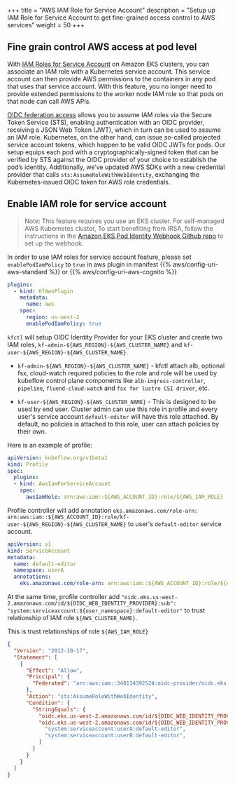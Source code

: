 +++
title = "AWS IAM Role for Service Account"
description = "Setup up IAM Role for Service Account to get fine-grained access control to AWS services"
weight = 50
+++

## Fine grain control AWS access at pod level

With [IAM Roles for Service Account](https://docs.aws.amazon.com/eks/latest/userguide/iam-roles-for-service-accounts.html) on Amazon EKS clusters, you can associate an IAM role with a Kubernetes service account. This service account can then provide AWS permissions to the containers in any pod that uses that service account. With this feature, you no longer need to provide extended permissions to the worker node IAM role so that pods on that node can call AWS APIs.

[OIDC federation access](https://docs.aws.amazon.com/IAM/latest/UserGuide/id_roles_providers_create_oidc.html) allows you to assume IAM roles via the Secure Token Service (STS), enabling authentication with an OIDC provider, receiving a JSON Web Token (JWT), which in turn can be used to assume an IAM role. Kubernetes, on the other hand, can issue so-called projected service account tokens, which happen to be valid OIDC JWTs for pods. Our setup equips each pod with a cryptographically-signed token that can be verified by STS against the OIDC provider of your choice to establish the pod’s identity. Additionally, we’ve updated AWS SDKs with a new credential provider that calls `sts:AssumeRoleWithWebIdentity`, exchanging the Kubernetes-issued OIDC token for AWS role credentials.

## Enable IAM role for service account

> Note: This feature requires you use an EKS cluster. For self-managed AWS Kubernetes cluster, To start benefiting from IRSA, follow the instructions in the [Amazon EKS Pod Identity Webhook Github repo](https://github.com/aws/amazon-eks-pod-identity-webhook) to set up the webhook.

In order to use IAM roles for service account feature, please set `enablePodIamPolicy` to `true` in aws plugin in manifest {{% aws/config-uri-aws-standard %}} or {{% aws/config-uri-aws-cognito %}} 

```yaml
plugins:
  - kind: KfAwsPlugin
    metadata:
      name: aws
    spec:
      region: us-west-2
      enablePodIamPolicy: true
```

`kfctl` will setup OIDC Identity Provider for your EKS cluster and create two IAM roles, `kf-admin-${AWS_REGION}-${AWS_CLUSTER_NAME}` and `kf-user-${AWS_REGION}-${AWS_CLUSTER_NAME}`.

- `kf-admin-${AWS_REGION}-${AWS_CLUSTER_NAME}` - kfctl attach alb, optional fsx, cloud-watch required policies to the role and role will be used by kubeflow control plane components like `alb-ingress-controller`, `pipeline`, `fluend-cloud-watch` and `fsx for lustre CSI driver`, etc.

- `kf-user-${AWS_REGION}-${AWS_CLUSTER_NAME}` - This is designed to be used by end user. Cluster admin can use this role in profile and every user's service account `default-editor` will have this role attached. By default, no policies is attached to this role, user can attach policies by their own.

Here is an example of profile:

```yaml
apiVersion: kubeflow.org/v1beta1
kind: Profile
spec:
  plugins:
  - kind: AwsIamForServiceAccount
    spec:
      awsIamRole: arn:aws:iam::${AWS_ACCOUNT_ID}:role/${AWS_IAM_ROLE}
```

Profile controller will add annotation `eks.amazonaws.com/role-arn: arn:aws:iam::${AWS_ACCOUNT_ID}:role/kf-user-${AWS_REGION}-${AWS_CLUSTER_NAME}` to user's `default-editor` service account.

```yaml
apiVersion: v1
kind: ServiceAccount
metadata:
  name: default-editor
  namespace: userA
  annotations:
    eks.amazonaws.com/role-arn: arn:aws:iam::${AWS_ACCOUNT_ID}:role/${AWS_IAM_ROLE}
```

At the same time, profile controller add `"oidc.eks.us-west-2.amazonaws.com/id/${OIDC_WEB_IDENTITY_PROVIDER}:sub": "system:serviceaccount:${user_namespace}:default-editor"` to trust relationship of IAM role `${AWS_CLUSTER_NAME}`.

This is trust relationships of role `${AWS_IAM_ROLE}`
```json
{
  "Version": "2012-10-17",
  "Statement": [
    {
      "Effect": "Allow",
      "Principal": {
        "Federated": "arn:aws:iam::348134392524:oidc-provider/oidc.eks.us-west-2.amazonaws.com/id/${OIDC_WEB_IDENTITY_PROVIDER}"
      },
      "Action": "sts:AssumeRoleWithWebIdentity",
      "Condition": {
        "StringEquals": {
          "oidc.eks.us-west-2.amazonaws.com/id/${OIDC_WEB_IDENTITY_PROVIDER}:aud": "sts.amazonaws.com",
          "oidc.eks.us-west-2.amazonaws.com/id/${OIDC_WEB_IDENTITY_PROVIDER}:sub": [
            "system:serviceaccount:userA:default-editor",
            "system:serviceaccount:userB:default-editor",
          ]
        }
      }
    }
  ]
}
```
